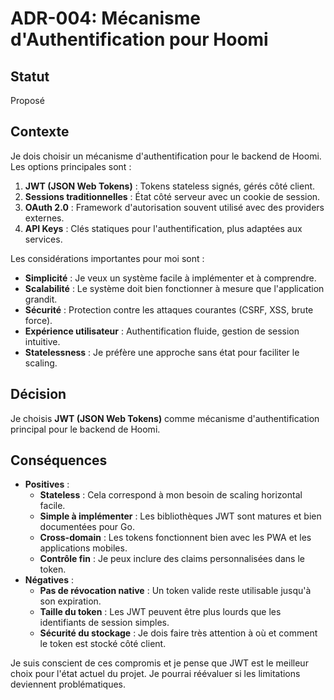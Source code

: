 # ADR-004: Mécanisme d'Authentification pour Hoomi

## Statut

Proposé

## Contexte

Je dois choisir un mécanisme d'authentification pour le backend de Hoomi. Les options principales sont :

1.  **JWT (JSON Web Tokens)** : Tokens stateless signés, gérés côté client.
2.  **Sessions traditionnelles** : État côté serveur avec un cookie de session.
3.  **OAuth 2.0** : Framework d'autorisation souvent utilisé avec des providers externes.
4.  **API Keys** : Clés statiques pour l'authentification, plus adaptées aux services.

Les considérations importantes pour moi sont :
-   **Simplicité** : Je veux un système facile à implémenter et à comprendre.
-   **Scalabilité** : Le système doit bien fonctionner à mesure que l'application grandit.
-   **Sécurité** : Protection contre les attaques courantes (CSRF, XSS, brute force).
-   **Expérience utilisateur** : Authentification fluide, gestion de session intuitive.
-   **Statelessness** : Je préfère une approche sans état pour faciliter le scaling.

## Décision

Je choisis **JWT (JSON Web Tokens)** comme mécanisme d'authentification principal pour le backend de Hoomi.

## Conséquences

-   **Positives** :
    -   **Stateless** : Cela correspond à mon besoin de scaling horizontal facile.
    -   **Simple à implémenter** : Les bibliothèques JWT sont matures et bien documentées pour Go.
    -   **Cross-domain** : Les tokens fonctionnent bien avec les PWA et les applications mobiles.
    -   **Contrôle fin** : Je peux inclure des claims personnalisées dans le token.
-   **Négatives** :
    -   **Pas de révocation native** : Un token valide reste utilisable jusqu'à son expiration.
    -   **Taille du token** : Les JWT peuvent être plus lourds que les identifiants de session simples.
    -   **Sécurité du stockage** : Je dois faire très attention à où et comment le token est stocké côté client.

Je suis conscient de ces compromis et je pense que JWT est le meilleur choix pour l'état actuel du projet. Je pourrai réévaluer si les limitations deviennent problématiques.